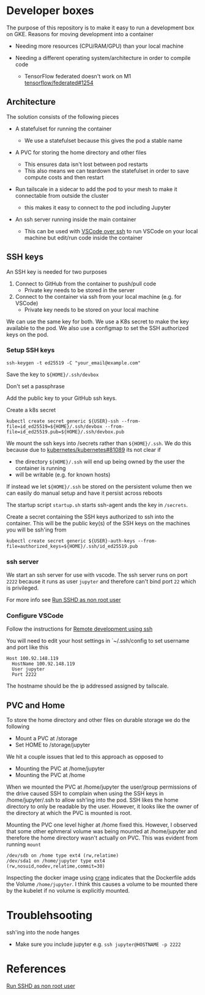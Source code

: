 # Developer boxes

The purpose of this repository is to make it easy to run
a development box on GKE. Reasons for moving
development into a container

* Needing more resources (CPU/RAM/GPU) than your local machine
* Needing a different operating system/architecture in order to compile code

  * TensorFlow federated doesn't work on M1 [tensorflow/federated#1254](https://github.com/tensorflow/federated/issues/1254)


## Architecture

The solution consists of the following pieces

* A statefulset for running the container 

  * We use a statefulset because this gives the pod a stable name

* A PVC for storing the home directory and other files
  * This ensures data isn't lost between pod restarts
  * This also means we can teardown the statefulset in order to save compute costs
    and then restart

* Run tailscale in a sidecar to add the pod to your mesh to make it connectable from outside the cluster
  * this makes it easy to connect to the pod including Jupyter

* An ssh server running inside the main container 

  * This can be used with [VSCode over ssh](https://code.visualstudio.com/docs/remote/ssh-tutorial) to
    run VSCode on your local machine but edit/run code inside the container

## SSH keys

An SSH key is needed for two purposes

  1. Connect to GitHub from the container to push/pull code
     * Private key needs to be stored in the server
  1. Connect to the container via ssh from your local machine (e.g. for VSCode)
     * Private key needs to be stored on your local machine

We can use the same key for both. We use a K8s secret to make the key available to the pod. We also use a configmap
to set the SSH authorized keys on the pod.

### Setup SSH keys

```
ssh-keygen -t ed25519 -C "your_email@example.com"
```

Save the key to `${HOME}/.ssh/devbox`

Don't set a passphrase

Add the public key to your GitHub ssh keys.

Create a k8s secret

```
kubectl create secret generic ${USER}-ssh --from-file=id_ed25519=${HOME}/.ssh/devbox --from-file=id_ed25519.pub=${HOME}/.ssh/devbox.pub
```

We mount the ssh keys into /secrets rather than `${HOME}/.ssh`. We do this because due to [kubernetes/kubernetes#81089](https://github.com/kubernetes/kubernetes/issues/81089) its not clear if 

* the directory `${HOME}/.ssh` will end up being owned by
the user the container is running 
* will be writable (e.g. for known hosts)

If instead we let `${HOME}/.ssh` be stored on the persistent volume then we can easily do manual setup and have it persist across reboots

The startup script `startup.sh` starts ssh-agent ands the key in `/secrets`.

Create a secret containing the SSH keys authorized to ssh into the container. This will
be the public key(s) of the SSH keys on the machines you will be ssh'ing from

```
kubectl create secret generic ${USER}-auth-keys --from-file=authorized_keys=${HOME}/.ssh/id_ed25519.pub 
```

### ssh server

We start an ssh server for use with vscode. The ssh server runs on port `2222` because it runs
as user `jupyter` and therefore can't bind port `22` which is privileged.

For more info see [Run SSHD as non root user](https://www.golinuxcloud.com/run-sshd-as-non-root-user-without-sudo/)

### Configure VSCode

Follow the instructions for [Remote development using ssh](https://code.visualstudio.com/docs/remote/ssh#_ssh-hostspecific-settings)

You will need to edit your host settings in `~/.ssh/config to set username and port like this

```
Host 100.92.148.119
  HostName 100.92.148.119
  User jupyter
  Port 2222
```

The hostname should be the ip addressed assigned by tailscale.

## PVC and Home

To store the home directory and other files on durable storage we do the following

* Mount a PVC at /storage
* Set HOME to /storage/jupyter

We hit a couple issues that led to this approach as opposed to

* Mounting the PVC at /home/jupyter
* Mounting the PVC at /home

When we mounted the PVC at /home/jupyter the user/group permissions of the drive caused
SSH to complain when using the SSH keys in /home/jupyter/.ssh to allow ssh'ing into the 
pod. SSH likes the home directory to only be readable by the user. However, it looks like the
owner of the directory at which the PVC is mounted is root.

Mounting the PVC one level higher at /home fixed this. However, I observed that some other
ephmeral volume was being mounted at /home/jupyter and therefore the home directory wasn't
actually on PVC. This was evident from running `mount`

```
/dev/sdb on /home type ext4 (rw,relatime)
/dev/sda1 on /home/jupyter type ext4 (rw,nosuid,nodev,relatime,commit=30)
```

Inspecting the docker image using [crane](https://github.com/google/go-containerregistry/blob/main/cmd/crane/doc/crane.md) indicates that the Dockerfile adds the Volume `/home/jupyter`. I think this causes 
a volume to be mounted there by the kubelet if no volume is explicitly mounted.




# Troublehsooting

ssh'ing into the node hanges

* Make sure you include jupyter e.g. `ssh jupyter@HOSTNAME -p 2222`

# References

[Run SSHD as non root user](https://www.golinuxcloud.com/run-sshd-as-non-root-user-without-sudo/)